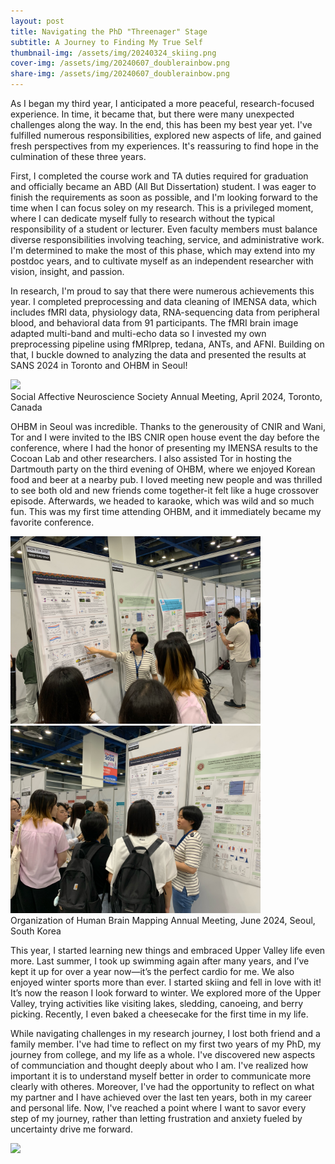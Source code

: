 ```yaml
---
layout: post
title: Navigating the PhD "Threenager" Stage
subtitle: A Journey to Finding My True Self
thumbnail-img: /assets/img/20240324_skiing.png
cover-img: /assets/img/20240607_doublerainbow.png
share-img: /assets/img/20240607_doublerainbow.png
---
```


As I began my third year, I anticipated a more peaceful, research-focused experience. In time, it became that, but there were many unexpected challenges along the way. In the end, this has been my best year yet. I've fulfilled numerous responsibilities, explored new aspects of life, and gained fresh perspectives from my experiences. It's reassuring to find hope in the culmination of these three years.

First, I completed the course work and TA duties required for graduation and officially became an ABD (All But Dissertation) student. I was eager to finish the requirements as soon as possible, and I'm looking forward to the time when I can focus soley on my research. This is a privileged moment, where I can dedicate myself fully to research without the typical responsibility of a student or lecturer. Even faculty members must balance diverse responsibilities involving teaching, service, and administrative work. I'm determined to make the most of this phase, which may extend into my postdoc years, and to cultivate myself as an independent researcher with vision, insight, and passion.

In research, I'm proud to say that there were numerous achievements this year. I completed preprocessing and data cleaning of IMENSA data, which includes fMRI data, physiology data, RNA-sequencing data from peripheral blood, and behavioral data from 91 participants. The fMRI brain image adapted multi-band and multi-echo data so I invested my own preprocessing pipeline using fMRIprep, tedana, ANTs, and AFNI. Building on that, I buckle downed to analyzing the data and presented the results at SANS 2024 in Toronto and OHBM in Seoul! 

<img src="/assets/img/20240412_sanspresent.png" width="400"/><br> 
Social Affective Neuroscience Society Annual Meeting, April 2024, Toronto, Canada

OHBM in Seoul was incredible. Thanks to the generousity of CNIR and Wani, Tor and I were invited to the IBS CNIR open house event the day before the conference, where I had the honor of presenting my IMENSA results to the Cocoan Lab and other researchers. I also assisted Tor in hosting the Dartmouth party on the third evening of OHBM, where we enjoyed Korean food and beer at a nearby pub. I loved meeting new people and was thrilled to see both old and new friends come together-it felt like a huge crossover episode. Afterwards, we headed to karaoke, which was wild and so much fun. This was my first time attending OHBM, and it immediately became my favorite conference.

<img src="/assets/img/20240624_ohbmpresent1.jpg" width="400"/><br> 
<img src="/assets/img/20240624_ohbmpresent2.jpg" width="400"/><br> 
Organization of Human Brain Mapping Annual Meeting, June 2024, Seoul, South Korea

This year, I started learning new things and embraced Upper Valley life even more. Last summer, I took up swimming again after many years, and I’ve kept it up for over a year now—it’s the perfect cardio for me. We also enjoyed winter sports more than ever. I started skiing and fell in love with it! It’s now the reason I look forward to winter. We explored more of the Upper Valley, trying activities like visiting lakes, sledding, canoeing, and berry picking. Recently, I even baked a cheesecake for the first time in my life.

While navigating challenges in my research journey, I lost both friend and a family member. I've had time to reflect on my first two years of my PhD, my journey from college, and my life as a whole. I've discovered new aspects of communciation and thought deeply about who I am. I've realized how important it is to understand myself better in order to communicate more clearly with otheres. Moreover, I've had the opportunity to reflect on what my partner and I have achieved over the last ten years, both in my career and personal life. Now, I've reached a point where I want to savor every step of my journey, rather than letting frustration and anxiety fueled by uncertainty drive me forward. 

<img src="/assets/img/2024_collage.png" width="400"/><br> 